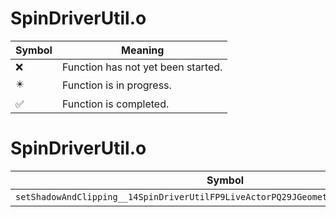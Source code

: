 # SpinDriverUtil.o
| Symbol | Meaning 
| ------------- | ------------- 
| :x: | Function has not yet been started. 
| :eight_pointed_black_star: | Function is in progress. 
| :white_check_mark: | Function is completed. 


# SpinDriverUtil.o
| Symbol | Decompiled? |
| ------------- | ------------- |
| `setShadowAndClipping__14SpinDriverUtilFP9LiveActorPQ29JGeometry8TVec3&lt;f&gt;ffPf` | :x: |
